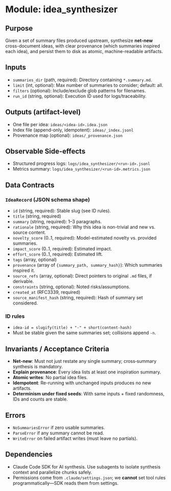 # Module: idea_synthesizer

## Purpose
Given a set of summary files produced upstream, synthesize **net-new** cross-document ideas, with clear provenance (which summaries inspired each idea), and persist them to disk as atomic, machine-readable artifacts.

## Inputs
- `summaries_dir` (path, required): Directory containing `*.summary.md`.
- `limit` (int, optional): Max number of summaries to consider; default: all.
- `filters` (optional): Include/exclude glob patterns for filenames.
- `run_id` (string, optional): Execution ID used for logs/traceability.

## Outputs (artifact-level)
- One file per idea: `ideas/<idea-id>.idea.json`
- Index file (append-only, idempotent): `ideas/_index.jsonl`
- Provenance map (optional): `ideas/_provenance.json`

## Observable Side-effects
- Structured progress logs: `logs/idea_synthesizer/<run-id>.jsonl`
- Metrics summary: `logs/idea_synthesizer/<run-id>.metrics.json`

## Data Contracts

### `IdeaRecord` (JSON schema shape)
- `id` (string, required): Stable slug (see ID rules).
- `title` (string, required)
- `summary` (string, required): 1–3 paragraphs.
- `rationale` (string, required): Why this idea is non-trivial and new vs. source content.
- `novelty_score` (0..1, required): Model-estimated novelty vs. provided summaries.
- `impact_score` (0..1, required): Estimated impact.
- `effort_score` (0..1, required): Estimated lift.
- `tags` (array<string>, optional)
- `provenance` (array of `{summary_path, summary_hash}`): Which summaries inspired it.
- `source_refs` (array<path>, optional): Direct pointers to original `.md` files, if derivable.
- `constraints` (string, optional): Noted risks/assumptions.
- `created_at` (RFC3339, required)
- `source_manifest_hash` (string, required): Hash of summary set considered.

### ID rules
- `idea-id = slugify(title) + "-" + short(content-hash)`
- Must be stable given the same summaries set; collisions append `-n`.

## Invariants / Acceptance Criteria
- **Net-new**: Must not just restate any single summary; cross‑summary synthesis is mandatory.
- **Explain provenance**: Every idea lists at least one inspiration summary.
- **Atomic writes**: No partial idea files.
- **Idempotent**: Re-running with unchanged inputs produces no new artifacts.
- **Determinism under fixed seeds**: With same inputs + fixed randomness, IDs and counts are stable.

## Errors
- `NoSummariesError` if zero usable summaries.
- `ParseError` if any summary cannot be read.
- `WriteError` on failed artifact writes (must leave no partials).

## Dependencies
- Claude Code SDK for AI synthesis. Use subagents to isolate synthesis context and parallelize chunks safely.
- Permissions come from `.claude/settings.json`; we **cannot** set tool rules programmatically—SDK reads them from settings.
